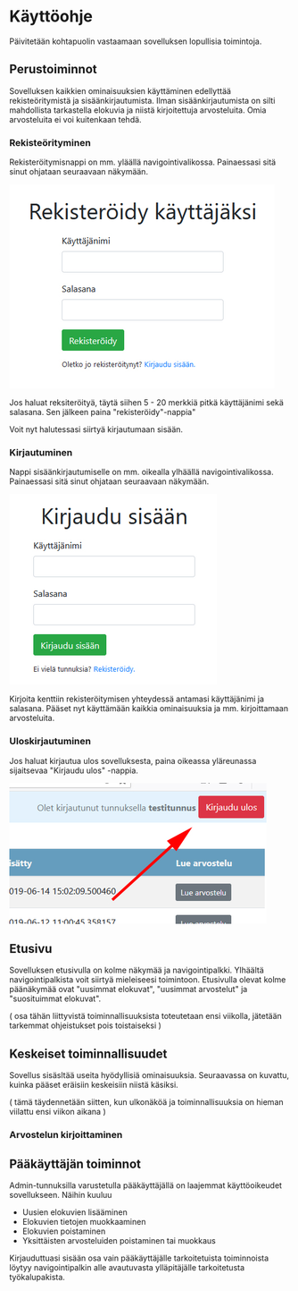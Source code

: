 # Käyttöohje

Päivitetään kohtapuolin vastaamaan sovelluksen lopullisia toimintoja.

## Perustoiminnot

Sovelluksen kaikkien ominaisuuksien käyttäminen edellyttää rekisteöritymistä ja sisäänkirjautumista. Ilman sisäänkirjautumista on silti mahdollista tarkastella elokuvia ja niistä kirjoitettuja arvosteluita. Omia arvosteluita ei voi kuitenkaan tehdä.

### Rekisteörityminen

Rekisteröitymisnappi on mm. yläällä navigointivalikossa. Painaessasi sitä sinut ohjataan seuraavaan näkymään.

![Rekisteröityminen](https://github.com/anketola/Tietokanta-leffasovellus/blob/master/documentation/pictures/rek_1.jpg)

Jos haluat reksiteröityä, täytä siihen 5 - 20 merkkiä pitkä käyttäjänimi sekä salasana. Sen jälkeen paina "rekisteröidy"-nappia"

Voit nyt halutessasi siirtyä kirjautumaan sisään.

### Kirjautuminen

Nappi sisäänkirjautumiselle on mm. oikealla ylhäällä navigointivalikossa. Painaessasi sitä sinut ohjataan seuraavaan näkymään.

![Kirjautuminen](https://github.com/anketola/Tietokanta-leffasovellus/blob/master/documentation/pictures/kirj_1.jpg)

Kirjoita kenttiin rekisteröitymisen yhteydessä antamasi käyttäjänimi ja salasana. Pääset nyt käyttämään kaikkia ominaisuuksia ja mm. kirjoittamaan arvosteluita.

### Uloskirjautuminen

Jos haluat kirjautua ulos sovelluksesta, paina oikeassa yläreunassa sijaitsevaa "Kirjaudu ulos" -nappia.

![Uloskirjautuminen](https://github.com/anketola/Tietokanta-leffasovellus/blob/master/documentation/pictures/ulos_1.jpg)

## Etusivu

Sovelluksen etusivulla on kolme näkymää ja navigointipalkki. Ylhäältä navigointipalkista voit siirtyä mieleiseesi toimintoon. Etusivulla olevat kolme päänäkymää ovat "uusimmat elokuvat", "uusimmat arvostelut" ja "suosituimmat elokuvat". 

( osa tähän liittyvistä toiminnallisuuksista toteutetaan ensi viikolla, jätetään tarkemmat ohjeistukset pois toistaiseksi )

## Keskeiset toiminnallisuudet

Sovellus sisäsltää useita hyödyllisiä ominaisuuksia. Seuraavassa on kuvattu, kuinka pääset eräisiin keskeisiin niistä käsiksi.

( tämä täydennetään siitten, kun ulkonäköä ja toiminnallisuuksia on hieman viilattu ensi viikon aikana )

### Arvostelun kirjoittaminen


## Pääkäyttäjän toiminnot

Admin-tunnuksilla varustetulla pääkäyttäjällä on laajemmat käyttöoikeudet sovellukseen. Näihin kuuluu

- Uusien elokuvien lisääminen
- Elokuvien tietojen muokkaaminen
- Elokuvien poistaminen
- Yksittäisten arvosteluiden poistaminen tai muokkaus

Kirjauduttuasi sisään osa vain pääkäyttäjälle tarkoitetuista toiminnoista löytyy navigointipalkin alle avautuvasta ylläpitäjälle tarkoitetusta työkalupakista.



